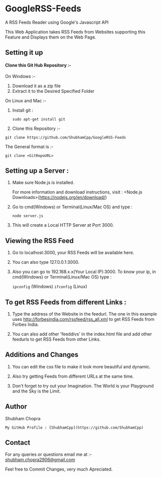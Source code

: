 # GoogleRSS-Feeds

A RSS Feeds Reader using Google's Javascript API

This Web Application takes RSS Feeds from Websites supporting this Feature and Displays them on the Web Page.

## Setting it up

#### Clone this Git Hub Repository :-

On Windows :-

1. Download it as a zip file
2. Extract it to the Desired Specified Folder

On Linux and Mac :-

1. Install git :

    ` sudo apt-get install git `
  
2. Clone this Repository :-

  ` git clone https://github.com/ShubhamCpp/GoogleRSS-Feeds `
  
  The General format is :-
    
  ` git clone <GitRepoURL> `

## Setting up a Server :

1. Make sure Node.js is installed.

    For more information and download instructions, visit : <Node.js Downloads>(https://nodejs.org/en/download/)

2. Go to cmd(Windows) or Terminal(Linux/Mac OS) and type :

    ` node server.js `

3. This will create a Local HTTP Server at Port 3000.

## Viewing the RSS Feed

1. Go to localhost:3000, your RSS Feeds will be available here.

2. You can also type 127.0.0.1:3000.

3. Also you can go to 192.168.x.x(Your Local IP):3000.
    To know your ip, in cmd(Windows) or Terminal(Linux/Mac OS) type :
    
    ` ipconfig ` (Windows)
    ` ifconfig ` (Linux)

## To get RSS Feeds from different Links :

1. Type the address of the Website in the feedurl.
    The one in this example uses http://forbesindia.com/rssfeed/rss_all.xml to get RSS Feeds from Forbes India.

2. You can also add other 'feeddivs' in the index.html file and add other feedurls to get RSS Feeds from other Links.

## Additions and Changes 

1. You can edit the css file to make it look more beautiful and dynamic.
 
2. Also try getting Feeds from different URLs at the same time.

3. Don't forget to try out your Imagination. The World is your Playground and the Sky is the Limit.

## Author

Shubham Chopra

    My GitHub Profile : [ShubhamCpp](https://github.com/ShubhamCpp)
    
## Contact

For any queries or questions email me at :- shubham.chopra2906@gmail.com

Feel free to Commit Changes, very much Apreciated.
  
